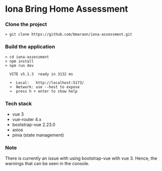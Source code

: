
# Iona Bring Home Assessment

### Clone the project
```
> git clone https://github.com/bmaraon/iona-assessment.git

```

### Build the application
```
> cd iona-assessment
> npm install
> npm run dev

  VITE v5.1.3  ready in 3132 ms

  ➜  Local:   http://localhost:5173/
  ➜  Network: use --host to expose
  ➜  press h + enter to show help
```

### Tech stack
- vue 3
- vue-router 4.x
- bootstrap-vue 2.23.0
- axios
- pinia (state management)

### Note
There is currently an issue with using bootstrap-vue with vue 3.
Hence, the warnings that can be seen in the console.
